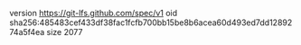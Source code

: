 version https://git-lfs.github.com/spec/v1
oid sha256:485483cef433df38fac1fcfb700bb15be8b6acea60d493ed7dd1289274a5f4ea
size 2077
